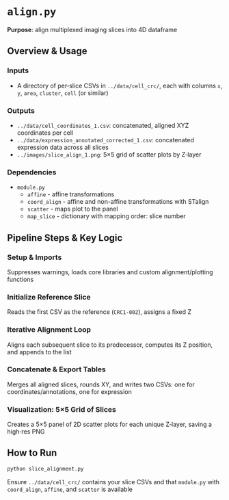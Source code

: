 # `align.py`
**Purpose**: align multiplexed imaging slices into 4D dataframe 

## Overview & Usage
### Inputs
+ A directory of per‐slice CSVs in `../data/cell_crc/`, each with columns `x`, `y`, `area`, `cluster`, `cell` (or similar)

### Outputs
+ `../data/cell_coordinates_1.csv`: concatenated, aligned XYZ coordinates per cell
+ `../data/expression_annotated_corrected_1.csv`: concatenated expression data across all slices
+ `../images/slice_align_1.png`: 5×5 grid of scatter plots by Z‐layer

### Dependencies
+ `module.py`
    - `affine` - affine transformations
    - `coord_align` - affine and non-affine transformations with STalign
    - `scatter` - maps plot to the panel
    - `map_slice` - dictionary with mapping order: slice number

## Pipeline Steps & Key Logic
### Setup & Imports
Suppresses warnings, loads core libraries and custom alignment/plotting functions

### Initialize Reference Slice
Reads the first CSV as the reference (`CRC1‑002`), assigns a fixed Z

### Iterative Alignment Loop
Aligns each subsequent slice to its predecessor, computes its Z position, and appends to the list

### Concatenate & Export Tables
Merges all aligned slices, rounds XY, and writes two CSVs: one for coordinates/annotations, one for expression

### Visualization: 5×5 Grid of Slices
Creates a 5×5 panel of 2D scatter plots for each unique Z‐layer, saving a high‐res PNG

## How to Run
```bash
python slice_alignment.py
```
Ensure `../data/cell_crc/` contains your slice CSVs and that `module.py` with `coord_align`, `affine`, and `scatter` is available

#